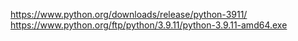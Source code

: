 https://www.python.org/downloads/release/python-3911/
https://www.python.org/ftp/python/3.9.11/python-3.9.11-amd64.exe
